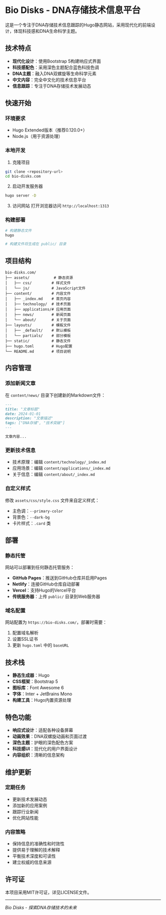 # Bio Disks - DNA存储技术信息平台

这是一个专注于DNA存储技术信息跟踪的Hugo静态网站，采用现代化的前端设计，体现科技感和DNA生命科学主题。

## 技术特点

- **现代化设计**：使用Bootstrap 5构建响应式界面
- **科技感配色**：采用深色主题配合蓝色科技色调
- **DNA主题**：融入DNA双螺旋等生命科学元素
- **中文内容**：完全中文化的技术信息平台
- **信息跟踪**：专注于DNA存储技术发展动态

## 快速开始

### 环境要求

- Hugo Extended版本（推荐0.120.0+）
- Node.js（用于资源处理）

### 本地开发

1. 克隆项目
```bash
git clone <repository-url>
cd bio-disks.com
```

2. 启动开发服务器
```bash
hugo server -D
```

3. 访问网站
打开浏览器访问 `http://localhost:1313`

### 构建部署

```bash
# 构建静态文件
hugo

# 构建文件将生成在 public/ 目录
```

## 项目结构

```
bio-disks.com/
├── assets/           # 静态资源
│   ├── css/         # 样式文件
│   └── js/          # JavaScript文件
├── content/         # 内容文件
│   ├── _index.md    # 首页内容
│   ├── technology/  # 技术页面
│   ├── applications/# 应用页面
│   ├── news/        # 新闻页面
│   └── about/       # 关于页面
├── layouts/         # 模板文件
│   ├── _default/    # 默认模板
│   └── partials/    # 部分模板
├── static/          # 静态文件
├── hugo.toml        # Hugo配置
└── README.md        # 项目说明
```

## 内容管理

### 添加新闻文章

在 `content/news/` 目录下创建新的Markdown文件：

```markdown
---
title: "文章标题"
date: 2024-01-01
description: "文章描述"
tags: ["DNA存储", "技术突破"]
---

文章内容...
```

### 更新技术信息

- 技术原理：编辑 `content/technology/_index.md`
- 应用场景：编辑 `content/applications/_index.md`
- 关于信息：编辑 `content/about/_index.md`

### 自定义样式

修改 `assets/css/style.css` 文件来自定义样式：

- 主色调：`--primary-color`
- 背景色：`--dark-bg`
- 卡片样式：`.card` 类

## 部署

### 静态托管

网站可以部署到任何静态托管服务：

- **GitHub Pages**：推送到GitHub仓库并启用Pages
- **Netlify**：连接GitHub仓库自动部署
- **Vercel**：支持Hugo的Vercel平台
- **传统服务器**：上传 `public/` 目录到Web服务器

### 域名配置

网站配置为 `https://bio-disks.com/`，部署时需要：

1. 配置域名解析
2. 设置SSL证书
3. 更新 `hugo.toml` 中的 `baseURL`

## 技术栈

- **静态生成器**：Hugo
- **CSS框架**：Bootstrap 5
- **图标库**：Font Awesome 6
- **字体**：Inter + JetBrains Mono
- **构建工具**：Hugo内置资源处理

## 特色功能

- **响应式设计**：适配各种设备屏幕
- **动画效果**：DNA双螺旋动画和页面过渡
- **深色主题**：护眼的深色配色方案
- **科技感UI**：现代化的用户界面设计
- **内容组织**：清晰的信息架构

## 维护更新

### 定期任务

- 更新技术发展动态
- 添加新的应用案例
- 跟踪行业新闻
- 优化网站性能

### 内容策略

- 保持信息的准确性和时效性
- 提供易于理解的技术解释
- 平衡技术深度和可读性
- 建立权威的信息来源

## 许可证

本项目采用MIT许可证，详见LICENSE文件。

---

*Bio Disks - 探索DNA存储技术的未来* 